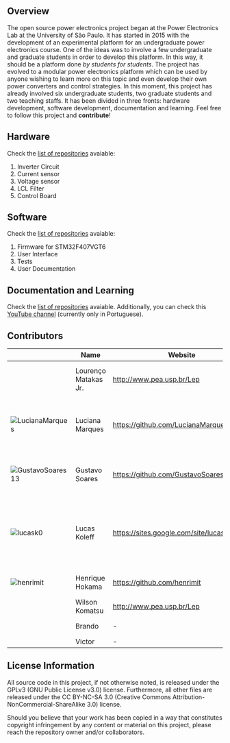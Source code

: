 ﻿## Overview

The open source power electronics project began at the Power Electronics Lab at the University of São Paulo. It has started in 2015 with the development of an experimental platform for an undergraduate power electronics course. One of the ideas was to involve a few undergraduate and graduate students in order to develop this platform. In this way, it should be a platform done *by students for students*. The project has evolved to a modular power electronics platform which can be used by anyone wishing to learn more on this topic and even develop their own power converters and control strategies. In this moment, this project has already involved six undergraduate students, two graduate students and two teaching staffs. It has been divided in three fronts: hardware development, software development, documentation and learning. Feel free to follow this project and **contribute**!

## Hardware

Check the [list of repositories](https://github.com/LEP-PEA-EPUSP) avaiable:

1. Inverter Circuit
2. Current sensor
3. Voltage sensor
4. LCL Filter
5. Control Board

## Software

Check the [list of repositories](https://github.com/LEP-PEA-EPUSP) avaiable:

1. Firmware for STM32F407VGT6
2. User Interface
3. Tests
4. User Documentation

## Documentation and Learning

Check the [list of repositories](https://github.com/LEP-PEA-EPUSP) avaiable. Additionally, you can check this [YouTube channel](https://www.youtube.com/channel/UCtj66nq9g7iuoy5bCj0pb2g) (currently only in Portuguese).

## Contributors

| | **Name** | **Website** | **Role** | **Contribution** |
|-|------|--------|--------|--------|
| | Lourenço Matakas Jr. | http://www.pea.usp.br/Lep | Coordination, Advisor |  Idealization, Administration, Technical Advisor |
| ![LucianaMarques](https://avatars0.githubusercontent.com/u/10895920?s=460&v=4) | Luciana Marques | https://github.com/LucianaMarques | Coordination, Development | Hardware Development, Embedded Programming, User Interface Development  |
| ![GustavoSoares13](https://avatars3.githubusercontent.com/u/37849826?s=460&v=4) | Gustavo Soares | https://github.com/GustavoSoares13 | Coordination, Hardware | Hardware Development, Embedded Programming, Testing  |
| ![lucask0](https://avatars0.githubusercontent.com/u/11836715?s=460&v=4) | Lucas Koleff | https://sites.google.com/site/lucasmkoleff/ | Advisor | Idealization, Hardware Development, Embedded Programming, User Interface Development, Testing |
| ![henrimit](https://avatars3.githubusercontent.com/u/37812811?s=400&v=4) | Henrique Hokama | https://github.com/henrimit | Member | Hardware Development,  Testing  |
|  | Wilson Komatsu | http://www.pea.usp.br/Lep | - | -  |
|  | Brando | - | Member | Hardware Development |
|  | Victor | - | Member | TBD  |





## License Information

All source code in this project, if not otherwise noted, is released under the GPLv3 (GNU Public License v3.0) license. Furthermore, all other files are released under the CC BY-NC-SA 3.0 (Creative Commons Attribution-NonCommercial-ShareAlike 3.0) license.

Should you believe that your work has been copied in a way that constitutes copyright infringement by any content or material on this project, please reach the repository owner and/or collaborators.
